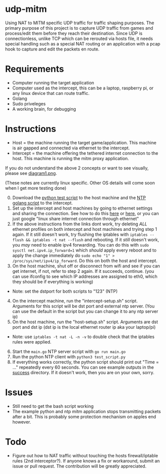 # udp-mitm
Using NAT to MITM specific UDP traffic for traffic shaping purposes. The primary purpose of this project is to capture UDP traffic from games and process/edit them before they reach their destination. Since UDP is connectionless, unlike TCP which can be rerouted via hosts file, it needs special handling such as a special NAT routing or an application with a pcap hook to capture and edit the packets en route.

# Requirements
- Computer running the target application
- Computer used as the intercept, this can be a laptop, raspberry pi, or any linux device that can route traffic.
- Golang
- Sudo priveleges
- A working brain, for debugging

# Instructions
- Host = the machine running the target game/application. This machine is air gapped and connected via ethernet to the intercept.
- Intercept = the machine offering the tethered internet connection to the host. This machine is running the mitm proxy application.

If you do not understand the above 2 concepts or want to see visually, please see [diagram1.png](https://github.com/Zeroeh/udp-mitm/blob/master/diagram1.png).

(These notes are currently linux specific. Other OS details will come soon when I get more testing done)

0. Download the [python test script](https://github.com/Zeroeh/udp-mitm/blob/master/test/test_script.py) to the host machine and the [NTP golang script](https://github.com/Zeroeh/udp-mitm/blob/master/test/main.go) to the intercept.
1. Set up the intercept and host machines by going to ethernet settings and sharing the connection. See how to do this [here](https://askubuntu.com/questions/359856/share-wireless-internet-connection-through-ethernet) or [here](https://askubuntu.com/questions/22835/how-to-network-two-ubuntu-computers-using-ethernet-without-a-router), or you can just google "linux share internet connection through ethernet"
2. If the above instructions from the links dont work, try deleting *ALL* ethernet profiles on both intercept and host machines and trying step 1 again. If it still doesn't work, try flushing the iptables with ``iptables --flush && iptables -t nat --flush`` and rebooting. If it *still* doesn't work, you *may* need to enable ipv4 forwarding. You can do this with ``sudo sysctl net.ipv4.ip_forward=1`` which *should* apply every reboot and to apply the change immediately do ``sudo echo "1" > /proc/sys/net/ipv4/ip_forward``. Do this on both the host and intercept.
3. On the host machine, shut off or disconnect from wifi and see if you can get internet, if not, refer to step 2 again. If it succeeds, continue. (you can use ifconfig to see which IP addresses are assigned to eth0, which they should be if everything is working)
- Note: set the dstport for both scripts to "123" (NTP)
4. On the intercept machine, run the "intercept-setup.sh" script. Arguments for this script will be dst port and external ntp server. (You can use the default in the script but you can change it to any ntp server ip)
5. On the host machine, run the "host-setup.sh" script. Arguments are dst port and dst ip (dst ip is the local ethernet router ip aka your laptop/pi)
- Note: use ``iptables -t nat -L -n -v`` to double check that the iptables rules were applied.
6. Start the ``main.go`` NTP server script with ``go run main.go``
7. Run the python NTP client with ``python3 test_script.py``
8. If everything works correctly, the python script should print out "Time = ..." repeatedly every 60 seconds. You can see example outputs in the [success](https://github.com/Zeroeh/udp-mitm/tree/master/success) directory. If it doesn't work, then you are on your own, sorry.


# Issues
- Still need to get the bash script working
- The example python and ntp mitm application stops transmitting packets after a bit. This is probably some protection mechanism on apples end however.

# Todo
- Figure out how to NAT traffic without touching the hosts firewall/iptable rules (2nd interceptor?). If anyone knows a fix or workaround, submit an issue or pull request. The contribution will be greatly appreciated.
